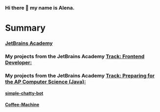 ### Hi there 👋 my name is Alena.

# Summary

### [JetBrains Academy](https://hyperskill.org/profile/3929743)

### My projects from the JetBrains Academy [Track: Frontend Developer:](https://hyperskill.org/tracks/5)
####
####
####
####
### My projects from the JetBrains Academy [Track: Preparing for the AP Computer Science (Java):](https://hyperskill.org/tracks/8)

####  [simple-chatty-bot](https://hyperskill.org/tracks/8)
#### [Coffee-Machine](https://hyperskill.org/tracks/8)

  








<!--
**Alena2020/Alena2020** is a ✨ _special_ ✨ repository because its `README.md` (this file) appears on your GitHub profile.

Here are some ideas to get you started:

- 🔭 I’m currently working on ...
- 🌱 I’m currently learning ...
- 👯 I’m looking to collaborate on ...
- 🤔 I’m looking for help with ...
- 💬 Ask me about ...
- 📫 How to reach me: ...
- 😄 Pronouns: ...
- ⚡ Fun fact: ...
-->

